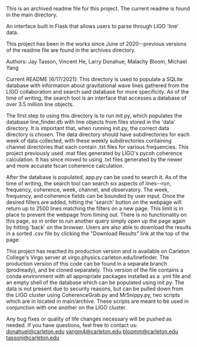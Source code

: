 This is an archived readme file for this project. The current readme is found in the main directory.

An interface built in Flask that allows users to parse through LIGO 'line' data.

This project has been in the works since June of 2020--previous versions of the readme file are found in the archives directory.

Authors: Jay Tasson, Vincent He, Larry Donahue, Malachy Bloom, Michael Yang

Current README [6/17/2021]:
This directory is used to populate a SQLite database with information about gravitational wave lines gathered from the LIGO collaboration and search said database for more specificity. As of the time of writing, the search tool is an interface that accesses a database of over 3.5 million line objects.

The first step to using this directory is to run init.py, which populates the database line_finder.db with line objects from files stored in the 'data' directory. It is important that, when running init.py, the correct data directory is chosen. The data directory should have subdirectories for each week of data collected, with these weekly subdirectories containing channel directories that each contain .txt files for various frequencies. This project previously used .mat files generated by LIGO's pycoh coherence calculation. It has since moved to using .txt files generated by the newer and more accurate fscan coherence calculation.

After the database is populated, app.py can be used to search it. As of the time of writing, the search tool can search six aspects of lines--run, frequency, coherence, week, channel, and observatory. The week, frequency, and coherence fields can be bounded by user input. Once the desired filters are added, hitting the 'search' button on the webpage will return up to 2500 lines matching the filters on a new page. This limit is in place to prevent the webpage from timing out. There is no functionality on this page, so in order to run another query simply open up the page again by hitting 'back' on the browser. Users are also able to download the results in a sorted .csv file by clicking the "Download Results" link at the top of the page.

This project has reached its production version and is available on Carleton College's Virgo server at virgo.physics.carleton.edu/linefinder. The production version of this code can be found in a separate branch (prodready), and be cloned separately. This version of the file contains a conda environment with all appropriate packages installed as a .yml file and an empty shell of the database which can be populated using init.py. The data is not present due to security reasons, but can be pulled down from the LIGO cluster using CoherenceGrab.py and MrSnippy.py, two scripts which are in located in main/archive. These scripts are meant to be used in conjunction with one another on the LIGO cluster.

Any bug fixes or quality of life changes necessary will be pushed as needed. If you have questions, feel free to contact us:
donahuel@carleton.edu
yangm4@carleton.edu
bloomm@carleton.edu
tassonj@carleton.edu
